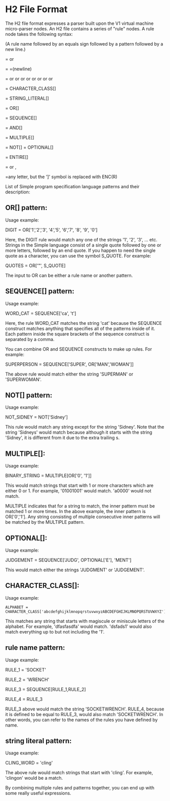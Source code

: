 # H2 File Format

The H2 file format expresses a parser built upon the V1 virtual machine micro-parser nodes. An H2 file contains a series of "rule" nodes. A rule node takes the following syntax:

(A rule name followed by an equals sign followed by a pattern followed by a new line.)

<rule list>=<rule> or
<rule> <rule list>

<rule>=
<rule name>=<pattern>(newline)

<pattern>=
<character class pattern>
or <string literal pattern>
or <or pattern>
or <sequence pattern>
or <and pattern>
or <multiple pattern>
or <not pattern>
or <optional pattern>
or <entire pattern>

<character class pattern>=
CHARACTER_CLASS[<string>]

<string literal pattern>=
STRING_LITERAL[<string>]

<or pattern>=
OR[<pattern list>]

<sequence pattern>=
SEQUENCE[<pattern list>]

<and pattern>=
AND[<pattern list>]

<multiple pattern>=
MULTIPLE[<pattern list>]

<not pattern>=
NOT[<pattern>]
<optional pattern>=
OPTIONAL[<pattern>]

<entire pattern>=
ENTIRE[<pattern>]

<pattern list>=
<pattern> or
<pattern>,<pattern list>

<string>=any letter, but the ']' symbol is replaced with ENC(R)

List of Simple program specification language patterns and their description:

OR[] pattern:
-------------

Usage example:

DIGIT = OR['1','2','3', '4','5', '6','7', '8', '9', '0']

Here, the DIGIT rule would match any one of the strings '1', '2', '3', ... etc. Strings in the Simple language consist of a single quote followed by one or more letters, followed by an end quote. If you happen to need the single quote as a character, you can use the symbol S_QUOTE. For example:

QUOTES = OR['"', S_QUOTE]

The input to OR can be either a rule name or another pattern.

SEQUENCE[] pattern:
-------------------

Usage example:

WORD_CAT = SEQUENCE['ca', 't']

Here, the rule WORD_CAT matches the string 'cat' because the SEQUENCE construct matches anything that specifies all of the patterns inside of it. Each pattern inside the square brackets of the sequence construct is separated by a comma.

You can combine OR and SEQUENCE constructs to make up rules. For example:

SUPERPERSON = SEQUENCE['SUPER', OR['MAN','WOMAN']]

The above rule would match either the string 'SUPERMAN' or 'SUPERWOMAN'.

NOT[] pattern:
--------------
Usage example:

NOT_SIDNEY = NOT['Sidney']

This rule would match any string except for the string 'Sidney'. Note that the string 'Sidneys' would match because although it starts with the string 'Sidney', it is different from it due to the extra trailing s.

MULTIPLE[]:
-----------
Usage example:

BINARY_STRING = MULTIPLE[OR['0', '1']]

This would match strings that start with 1 or more characters which are either 0 or 1. For example, '01001001' would match. 'a0000' would not match.

MULTIPLE indicates that for a string to match, the inner pattern must be matched 1 or more times. In the above example, the inner pattern is OR['0','1']. Any string consisting of multiple consecutive inner patterns will be matched by the MULTIPLE pattern.


OPTIONAL[]:
-----------
Usage example:

JUDGEMENT = SEQUENCE['JUDG', OPTIONAL['E'], 'MENT']

This would match either the strings 'JUDGMENT' or 'JUDGEMENT'.

CHARACTER_CLASS[]:
------------------
Usage example:
```
ALPHABET = CHARACTER_CLASS['abcdefghijklmnopqrstuvwxyzABCDEFGHIJKLMNOPQRSTUVWXYZ']
```

This matches any string that starts with  magiscule or miniscule letters of the alphabet. For example, 'dfasfasdfa' would match. 'dsfads1' would also  match everything up to but not including the '1'.

rule name pattern:
------------------
Usage example:

RULE_1 = 'SOCKET'

RULE_2 = 'WRENCH'

RULE_3 = SEQUENCE[RULE_1,RULE_2]

RULE_4 = RULE_3

RULE_3 above would match the string 'SOCKETWRENCH'. RULE_4, because it is defined to be equal to RULE_3, would also match 'SOCKETWRENCH'. In other words, you can refer to the names of the rules you have defined by name.

string literal pattern:
----------------------
Usage example:

CLING_WORD = 'cling'

The above rule would match strings that start with 'cling'. For example, 'clingon' would be a match.

By combining multiple rules and patterns together, you can end up with some really useful expressions.
